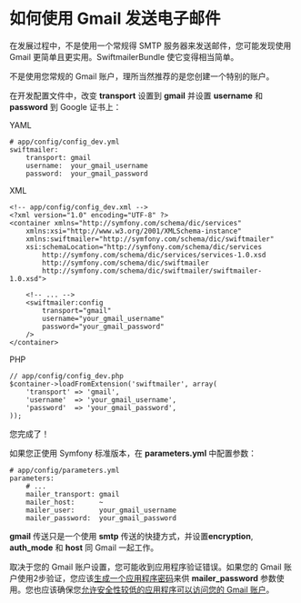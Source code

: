 # 如何使用 Gmail 发送电子邮件

在发展过程中，不是使用一个常规得 SMTP 服务器来发送邮件，您可能发现使用 Gmail 更简单且更实用。SwiftmailerBundle 使它变得相当简单。

不是使用您常规的 Gmail 账户，理所当然推荐的是您创建一个特别的账户。

在开发配置文件中，改变 **transport** 设置到 **gmail** 并设置 **username** 和 **password** 到 Google 证书上：

YAML

```
# app/config/config_dev.yml
swiftmailer:
    transport: gmail
    username:  your_gmail_username
    password:  your_gmail_password
```

XML

```
<!-- app/config/config_dev.xml -->
<?xml version="1.0" encoding="UTF-8" ?>
<container xmlns="http://symfony.com/schema/dic/services"
    xmlns:xsi="http://www.w3.org/2001/XMLSchema-instance"
    xmlns:swiftmailer="http://symfony.com/schema/dic/swiftmailer"
    xsi:schemaLocation="http://symfony.com/schema/dic/services
        http://symfony.com/schema/dic/services/services-1.0.xsd
        http://symfony.com/schema/dic/swiftmailer
        http://symfony.com/schema/dic/swiftmailer/swiftmailer-1.0.xsd">

    <!-- ... -->
    <swiftmailer:config
        transport="gmail"
        username="your_gmail_username"
        password="your_gmail_password"
    />
</container>
```

PHP

```
// app/config/config_dev.php
$container->loadFromExtension('swiftmailer', array(
    'transport' => 'gmail',
    'username'  => 'your_gmail_username',
    'password'  => 'your_gmail_password',
));
```

您完成了！

如果您正使用 Symfony 标准版本，在 **parameters.yml** 中配置参数：

```
# app/config/parameters.yml
parameters:
    # ...
    mailer_transport: gmail
    mailer_host:      ~
    mailer_user:      your_gmail_username
    mailer_password:  your_gmail_password
```

**gmail** 传送只是一个使用 **smtp** 传送的快捷方式，并设置**encryption**, **auth_mode** 和 **host**  同 Gmail 一起工作。

取决于您的 Gmail 账户设置，您可能收到应用程序验证错误。如果您的 Gmail 账户使用2步验证，您应该[生成一个应用程序密码](https://support.google.com/accounts/answer/185833)来供 **mailer_password** 参数使用。您也应该确保您[允许安全性较低的应用程序可以访问您的 Gmail 账户](https://support.google.com/accounts/answer/6010255)。


